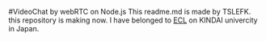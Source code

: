 #VideoChat by webRTC on Node.js
This readme.md is made by TSLEFK.
this repository is making now.
I have belonged to [ECL](http://ecl.info.kindai.ac.jp/) 
on KINDAI univercity in Japan.
 

